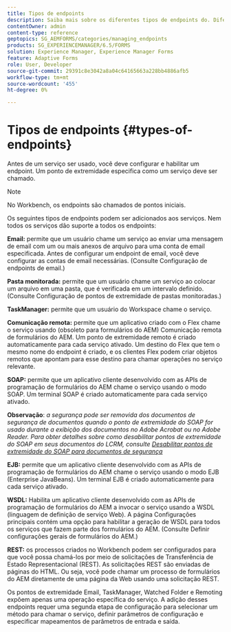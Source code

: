 ```yaml
---
title: Tipos de endpoints
description: Saiba mais sobre os diferentes tipos de endpoints do. Diferentes tipos de endpoints, como email, pasta monitorada e muito mais, podem ser adicionados aos serviços.
contentOwner: admin
content-type: reference
geptopics: SG_AEMFORMS/categories/managing_endpoints
products: SG_EXPERIENCEMANAGER/6.5/FORMS
solution: Experience Manager, Experience Manager Forms
feature: Adaptive Forms
role: User, Developer
source-git-commit: 29391c8e3042a8a04c64165663a228bb4886afb5
workflow-type: tm+mt
source-wordcount: '455'
ht-degree: 0%

---
```


# Tipos de endpoints {#types-of-endpoints}

Antes de um serviço ser usado, você deve configurar e habilitar um endpoint. Um ponto de extremidade especifica como um serviço deve ser chamado.

>[!NOTE]
>
>No Workbench, os endpoints são chamados de pontos iniciais.

Os seguintes tipos de endpoints podem ser adicionados aos serviços. Nem todos os serviços dão suporte a todos os endpoints:

**Email:** permite que um usuário chame um serviço ao enviar uma mensagem de email com um ou mais anexos de arquivo para uma conta de email especificada. Antes de configurar um endpoint de email, você deve configurar as contas de email necessárias. (Consulte Configuração de endpoints de email.)

**Pasta monitorada:** permite que um usuário chame um serviço ao colocar um arquivo em uma pasta, que é verificada em um intervalo definido. (Consulte Configuração de pontos de extremidade de pastas monitoradas.)

**TaskManager:** permite que um usuário do Workspace chame o serviço.

**Comunicação remota:** permite que um aplicativo criado com o Flex chame o serviço usando (obsoleto para formulários do AEM) Comunicação remota de formulários do AEM. Um ponto de extremidade remoto é criado automaticamente para cada serviço ativado. Um destino do Flex que tem o mesmo nome do endpoint é criado, e os clientes Flex podem criar objetos remotos que apontam para esse destino para chamar operações no serviço relevante.

**SOAP:** permite que um aplicativo cliente desenvolvido com as APIs de programação de formulários do AEM chame o serviço usando o modo SOAP. Um terminal SOAP é criado automaticamente para cada serviço ativado.

**Observação**: *a segurança pode ser removida dos documentos de segurança de documentos quando o ponto de extremidade do SOAP for usado durante a exibição dos documentos no Adobe Acrobat ou no Adobe Reader. Para obter detalhes sobre como desabilitar pontos de extremidade do SOAP em seus documentos do LCRM, consulte [Desabilitar pontos de extremidade do SOAP para documentos de segurança](/help/forms/using/admin-help/configuring-client-server-options.md#disable-soap-endpoints-for-document-security-documents)*

**EJB:** permite que um aplicativo cliente desenvolvido com as APIs de programação de formulários do AEM chame o serviço usando o modo EJB (Enterprise JavaBeans). Um terminal EJB é criado automaticamente para cada serviço ativado.

**WSDL:** Habilita um aplicativo cliente desenvolvido com as APIs de programação de formulários do AEM a invocar o serviço usando a WSDL (linguagem de definição de serviço Web). A página Configurações principais contém uma opção para habilitar a geração de WSDL para todos os serviços que fazem parte dos formulários do AEM. (Consulte Definir configurações gerais de formulários do AEM.)

**REST:** os processos criados no Workbench podem ser configurados para que você possa chamá-los por meio de solicitações de Transferência de Estado Representacional (REST). As solicitações REST são enviadas de páginas do HTML. Ou seja, você pode chamar um processo de formulários do AEM diretamente de uma página da Web usando uma solicitação REST.

Os pontos de extremidade Email, TaskManager, Watched Folder e Remoting expõem apenas uma operação específica do serviço. A adição desses endpoints requer uma segunda etapa de configuração para selecionar um método para chamar o serviço, definir parâmetros de configuração e especificar mapeamentos de parâmetros de entrada e saída.
